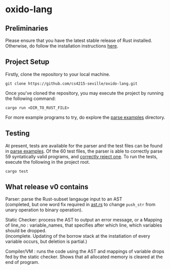 # oxido-lang

## Preliminaries
Please ensure that you have the latest stable release of Rust installed. Otherwise, do follow the installation instructions [here](https://www.rust-lang.org/tools/install).

## Project Setup
Firstly, clone the repository to your local machine.
```
git clone https://github.com/cs4215-seville/oxido-lang.git
```
Once you've cloned the repository, you may execute the project by running the following command:
```
cargo run <DIR_TO_RUST_FILE>
```
For more example programs to try, do explore the [parse examples](/parse_examples) directory.

## Testing
At present, tests are available for the parser and the test files can be found in [parse examples](/parse_examples). Of the 60 test files, the parser is able to correctly parse 59 syntatically valid programs, and [correctly reject one](/parse_examples/statement_expr/statement_parse_error.rs). To run the tests, execute the following in the project root.
```
cargo test
```

## What release v0 contains

Parser: parse the Rust-subset langauge input to an AST  
(completed, but one word fix required in [ast.rs](/src/parser/ast.rs) to change `push_str` from unary operation to binary operation).  
  
  
Static Checker: process the AST to output an error message, or a Mapping of line_no : variable_names, that specifies after which line, which variables should be dropped.  
(incomplete. Updating of the borrow stack at the instatiation of every variable occurs, but deletion is partial.)  
  
  
Compiler/VM : runs the code using the AST and mappings of variable drops fed by the static checker. Shows that all allocated memory is cleared at the end of program.
